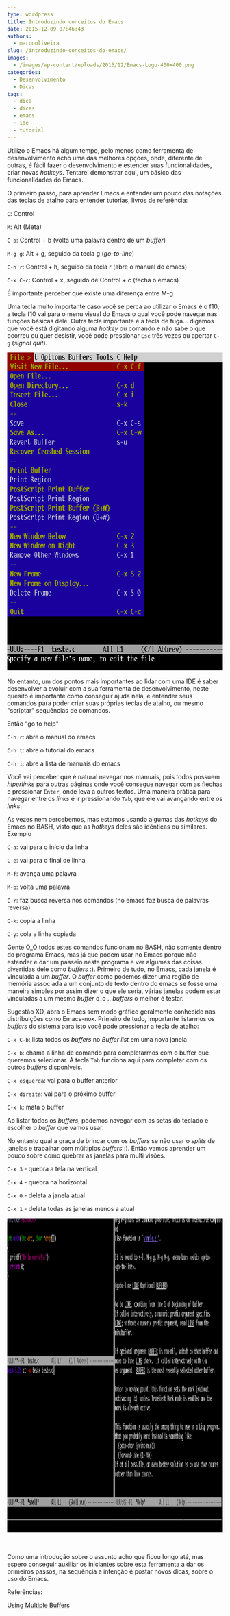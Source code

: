 ```yaml
---
type: wordpress
title: Introduzindo conceitos do Emacs
date: 2015-12-09 07:46:43
authors:
  - marcooliveira
slug: /introduzindo-conceitos-do-emacs/
images:
  - /images/wp-content/uploads/2015/12/Emacs-Logo-400x400.png
categories:
  - Desenvolvimento
  - Dicas
tags:
  - dica
  - dicas
  - emacs
  - ide
  - tutorial
---
```


Utilizo o Emacs há algum tempo, pelo menos como ferramenta de desenvolvimento acho uma das melhores opções, onde, diferente de outras, é fácil fazer o desenvolvimento e estender suas funcionalidades, criar novas <em>hotkeys</em>. Tentarei demonstrar aqui, um básico das funcionalidades do Emacs.

<!--more-->

O primeiro passo, para aprender Emacs é entender um pouco das notações das teclas de atalho para entender tutorias, livros de referência:

<code>C</code>: Control

<code>M</code>: Alt (Meta)

<code>C-b</code>: Control + b (volta uma palavra dentro de um <em>buffer</em>)

<code>M-g g</code>: Alt + g, seguido da tecla g (<em>go-to-line</em>)

<code>C-h r</code>: Control + h, seguido da tecla r (abre o manual do emacs)

<code>C-x C-c</code>: Control + x, seguido de Control + c (fecha o emacs)

É importante perceber que existe uma diferença entre M-g

Uma tecla muito importante caso você se perca ao utilizar o Emacs é o f10, a tecla f10 vai para o menu visual do Emacs o qual você pode navegar nas funções básicas dele. Outra tecla importante é a tecla de fuga... digamos que você está digitando alguma <em>hotkey</em> ou comando e não sabe o que ocorreu ou quer desistir, você pode pressionar <code>Esc</code> três vezes ou apertar <code>C-g</code> (<em>signal quit</em>).

<a href="/images/wp-content/uploads/2015/12/menuf10.png"><img class="aligncenter size-full wp-image-4259" src="/images/wp-content/uploads/2015/12/menuf10.png" alt="menuf10" width="626" height="742" /></a>

No entanto, um dos pontos mais importantes ao lidar com uma IDE é saber desenvolver a evoluir com a sua ferramenta de desenvolvimento, neste quesito é importante como conseguir ajuda nela, e entender seus comandos para poder criar suas próprias teclas de atalho, ou mesmo "scriptar" sequências de comandos.

Então "go to help"

<code>C-h r</code>: abre o manual do emacs

<code>C-h t</code>: abre o tutorial do emacs

<code>C-h i</code>: abre a lista de manuais do emacs

Você vai perceber que é natural navegar nos manuais, pois todos possuem <em>hiperlinks</em> para outras páginas onde você consegue navegar com as flechas e pressionar <code>Enter</code>, onde leva a outros textos. Uma maneira prática para navegar entre os <em>links</em> é ir pressionando <code>Tab</code>, que ele vai avançando entre os <em>links</em>.

As vezes nem percebemos, mas estamos usando algumas das <em>hotkeys</em> do Emacs no BASH, visto que as <em>hotkeys</em> deles são idênticas ou similares. Exemplo

<code>C-a</code>: vai para o início da linha

<code>C-e</code>: vai para o final de linha

<code>M-f</code>: avança uma palavra

<code>M-b</code>: volta uma palavra

<code>C-r</code>: faz busca reversa nos comandos (no emacs faz busca de palavras reversa)

<code>C-k</code>: copia a linha

<code>C-y</code>: cola a linha copiada

Gente O_O todos estes comandos funcionam no BASH, não somente dentro do programa Emacs, mas já que podem usar no Emacs porque não estender e dar um passeio neste programa e ver algumas das coisas divertidas dele como <em>buffers</em> :). Primeiro de tudo, no Emacs, cada janela é vinculada a um <em>buffer</em>. O <em>buffer</em> como podemos dizer uma região de memória associada a um conjunto de texto dentro do emacs se fosse uma maneira simples por assim dizer o que ele seria, várias janelas podem estar vinculadas a um mesmo <em>buffer</em> o_o .. <em>buffers</em> o melhor é testar.

Sugestão XD, abra o Emacs sem modo gráfico geralmente conhecido nas distribuições como Emacs-nox. Primeiro de tudo, importante listarmos os <em>buffers</em> do sistema para isto você pode pressionar a tecla de atalho:

<code>C-x C-b</code>: lista todos os <em>buffers</em> no *Buffer list* em uma nova janela

<code>C-x b</code>: chama a linha de comando para completarmos com o buffer que queremos selecionar. A tecla <code>Tab</code> funciona aqui para completar com os outros <em>buffers</em> disponíveis.

<code>C-x esquerda</code>: vai para o buffer anterior

<code>C-x direita</code>: vai para o próximo buffer

<code>C-x k</code>: mata o buffer

Ao listar todos os <em>buffers</em>, podemos navegar com as setas do teclado e escolher o <em>buffer</em> que vamos usar.

No entanto qual a graça de brincar com os <em>buffers</em> se não usar o <em>splits</em> de janelas e trabalhar com múltiplos <em>buffers</em> :). Então vamos aprender um pouco sobre como quebrar as janelas para multi visões.

<code>C-x 3</code> - quebra a tela na vertical

<code>C-x 4</code> - quebra na horizontal

<code>C-x 0</code> - deleta a janela atual

<code>C-x 1</code> - deleta todas as janelas menos a atual

<a href="/images/wp-content/uploads/2015/12/buffer-window.png"><img class="aligncenter size-full wp-image-4268" src="/images/wp-content/uploads/2015/12/buffer-window.png" alt="buffer-window" width="1358" height="734" /></a>

&nbsp;

Como uma introdução sobre o assunto acho que ficou longo até, mas espero conseguir auxiliar os iniciantes sobre esta ferramenta a dar os primeiros passos, na sequência a intenção é postar novos dicas, sobre o uso do Emacs.

Referências:

<a href="http://www.gnu.org/software/emacs/manual/html_node/emacs/Buffers.html" target="_blank">Using Multiple Buffers</a>